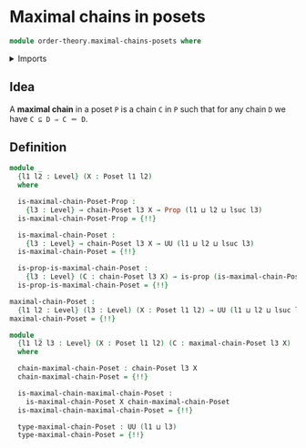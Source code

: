 # Maximal chains in posets

```agda
module order-theory.maximal-chains-posets where
```

<details><summary>Imports</summary>

```agda
open import foundation.propositions
open import foundation.universe-levels

open import order-theory.chains-posets
open import order-theory.maximal-chains-preorders
open import order-theory.posets
```

</details>

## Idea

A **maximal chain** in a poset `P` is a chain `C` in `P` such that for any chain
`D` we have `C ⊆ D ⇒ C ＝ D`.

## Definition

```agda
module _
  {l1 l2 : Level} (X : Poset l1 l2)
  where

  is-maximal-chain-Poset-Prop :
    {l3 : Level} → chain-Poset l3 X → Prop (l1 ⊔ l2 ⊔ lsuc l3)
  is-maximal-chain-Poset-Prop = {!!}

  is-maximal-chain-Poset :
    {l3 : Level} → chain-Poset l3 X → UU (l1 ⊔ l2 ⊔ lsuc l3)
  is-maximal-chain-Poset = {!!}

  is-prop-is-maximal-chain-Poset :
    {l3 : Level} (C : chain-Poset l3 X) → is-prop (is-maximal-chain-Poset C)
  is-prop-is-maximal-chain-Poset = {!!}

maximal-chain-Poset :
  {l1 l2 : Level} (l3 : Level) (X : Poset l1 l2) → UU (l1 ⊔ l2 ⊔ lsuc l3)
maximal-chain-Poset = {!!}

module _
  {l1 l2 l3 : Level} (X : Poset l1 l2) (C : maximal-chain-Poset l3 X)
  where

  chain-maximal-chain-Poset : chain-Poset l3 X
  chain-maximal-chain-Poset = {!!}

  is-maximal-chain-maximal-chain-Poset :
    is-maximal-chain-Poset X chain-maximal-chain-Poset
  is-maximal-chain-maximal-chain-Poset = {!!}

  type-maximal-chain-Poset : UU (l1 ⊔ l3)
  type-maximal-chain-Poset = {!!}
```
